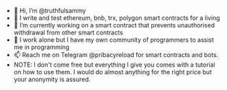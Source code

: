 - 👋 Hi, I’m @truthfulsammy
- 👀 I write and test ethereum, bnb, trx, polygon smart contracts for a living
- 🌱 I’m currently working on a smart contract that prevents unauthorised withdrawal from other smart contracts
- 💞️ I work alone but I have my own community of programmers to assist me in programming
- 📫 Reach me on Telegram @pribacyreload for smart contracts and bots. 
- NOTE: I don't come free but everything I give you comes with a tutorial on how to use them. I would do almost anything for the right price but your anonymity is assured.

<!---
truthfulsammy/truthfulsammy is a ✨ special ✨ repository because it doesn't cotain the programmer's code, only a README text for each code.
Reach me on Telegram for the actual code and tutorial
--->
